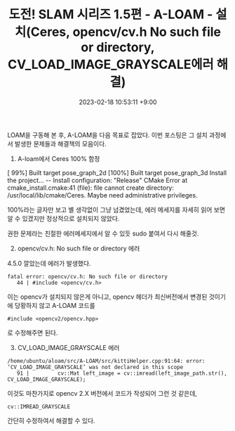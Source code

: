 ﻿---
title: 도전! SLAM 시리즈 1.5편 - A-LOAM - 설치(Ceres, opencv/cv.h No such file or directory, CV_LOAD_IMAGE_GRAYSCALE에러 해결)
date: 2023-02-18 10:53:11 +9:00
categories: [Projects(Ko), SLAM]
tags: [SLAM, LIDAR, velodyne, A-LOAM, Ceres, opencv, cv.h, CV_LOAD_IMAGE_GRAYSCALE]
---

LOAM을 구동해 본 후, A-LOAM을 다음 목표로 잡았다.
이번 포스팅은 그 설치 과정에서 발생한 문제들과 해결책의 모음이다.

1. A-loam에서 Ceres 100% 함정

[ 99%] Built target pose_graph_2d
[100%] Built target pose_graph_3d
Install the project...
-- Install configuration: "Release"
CMake Error at cmake_install.cmake:41 (file):
  file cannot create directory: /usr/local/lib/cmake/Ceres.  Maybe need
  administrative privileges.

100%라는 글자만 보고 별 생각없이 그냥 넘겼었는데, 에러 메세지를 자세히 읽어 보면 알 수 있겠지만 정상적으로 설치되지 않았다. 

권한 문제라는 친절한 에러메세지에서 알 수 있듯 sudo 붙여서 다시 해줄것.

2. opencv/cv.h: No such file or directory 에러

4.5.0 깔았는데 에러가 발생했다.

```
fatal error: opencv/cv.h: No such file or directory
   44 | #include <opencv/cv.h>
```
이는 opencv가 설치되지 않은게 아니고, opencv 헤더가 최신버전에서 변경된 것이기에 당황하지 않고 A-LOAM 코드를
```
#include <opencv2/opencv.hpp>
```
로 수정해주면 된다.


3. CV_LOAD_IMAGE_GRAYSCALE 에러

```
/home/ubuntu/aloam/src/A-LOAM/src/kittiHelper.cpp:91:64: error: ‘CV_LOAD_IMAGE_GRAYSCALE’ was not declared in this scope
   91 |         cv::Mat left_image = cv::imread(left_image_path.str(), CV_LOAD_IMAGE_GRAYSCALE);
```
이것도 마찬가지로 opencv 2.X 버전에서 코드가 작성되어 그런 것 같은데,

```
cv::IMREAD_GRAYSCALE 
```
간단히 수정하여서 해결할 수 있다.
